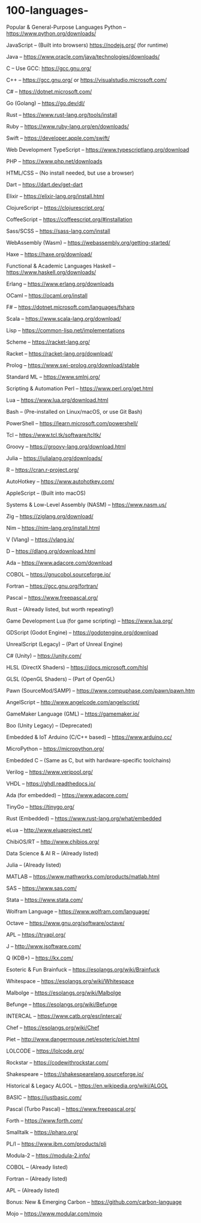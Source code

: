 # 100-languages-

Popular & General-Purpose Languages
Python – https://www.python.org/downloads/

JavaScript – (Built into browsers) https://nodejs.org/ (for runtime)

Java – https://www.oracle.com/java/technologies/downloads/

C – Use GCC: https://gcc.gnu.org/

C++ – https://gcc.gnu.org/ or https://visualstudio.microsoft.com/

C# – https://dotnet.microsoft.com/

Go (Golang) – https://go.dev/dl/

Rust – https://www.rust-lang.org/tools/install

Ruby – https://www.ruby-lang.org/en/downloads/

Swift – https://developer.apple.com/swift/

Web Development
TypeScript – https://www.typescriptlang.org/download

PHP – https://www.php.net/downloads

HTML/CSS – (No install needed, but use a browser)

Dart – https://dart.dev/get-dart

Elixir – https://elixir-lang.org/install.html

ClojureScript – https://clojurescript.org/

CoffeeScript – https://coffeescript.org/#installation

Sass/SCSS – https://sass-lang.com/install

WebAssembly (Wasm) – https://webassembly.org/getting-started/

Haxe – https://haxe.org/download/

Functional & Academic Languages
Haskell – https://www.haskell.org/downloads/

Erlang – https://www.erlang.org/downloads

OCaml – https://ocaml.org/install

F# – https://dotnet.microsoft.com/languages/fsharp

Scala – https://www.scala-lang.org/download/

Lisp – https://common-lisp.net/implementations

Scheme – https://racket-lang.org/

Racket – https://racket-lang.org/download/

Prolog – https://www.swi-prolog.org/download/stable

Standard ML – https://www.smlnj.org/

Scripting & Automation
Perl – https://www.perl.org/get.html

Lua – https://www.lua.org/download.html

Bash – (Pre-installed on Linux/macOS, or use Git Bash)

PowerShell – https://learn.microsoft.com/powershell/

Tcl – https://www.tcl.tk/software/tcltk/

Groovy – https://groovy-lang.org/download.html

Julia – https://julialang.org/downloads/

R – https://cran.r-project.org/

AutoHotkey – https://www.autohotkey.com/

AppleScript – (Built into macOS)

Systems & Low-Level
Assembly (NASM) – https://www.nasm.us/

Zig – https://ziglang.org/download/

Nim – https://nim-lang.org/install.html

V (Vlang) – https://vlang.io/

D – https://dlang.org/download.html

Ada – https://www.adacore.com/download

COBOL – https://gnucobol.sourceforge.io/

Fortran – https://gcc.gnu.org/fortran/

Pascal – https://www.freepascal.org/

Rust – (Already listed, but worth repeating!)

Game Development
Lua (for game scripting) – https://www.lua.org/

GDScript (Godot Engine) – https://godotengine.org/download

UnrealScript (Legacy) – (Part of Unreal Engine)

C# (Unity) – https://unity.com/

HLSL (DirectX Shaders) – https://docs.microsoft.com/hlsl

GLSL (OpenGL Shaders) – (Part of OpenGL)

Pawn (SourceMod/SAMP) – https://www.compuphase.com/pawn/pawn.htm

AngelScript – http://www.angelcode.com/angelscript/

GameMaker Language (GML) – https://gamemaker.io/

Boo (Unity Legacy) – (Deprecated)

Embedded & IoT
Arduino (C/C++ based) – https://www.arduino.cc/

MicroPython – https://micropython.org/

Embedded C – (Same as C, but with hardware-specific toolchains)

Verilog – https://www.veripool.org/

VHDL – https://ghdl.readthedocs.io/

Ada (for embedded) – https://www.adacore.com/

TinyGo – https://tinygo.org/

Rust (Embedded) – https://www.rust-lang.org/what/embedded

eLua – http://www.eluaproject.net/

ChibiOS/RT – http://www.chibios.org/

Data Science & AI
R – (Already listed)

Julia – (Already listed)

MATLAB – https://www.mathworks.com/products/matlab.html

SAS – https://www.sas.com/

Stata – https://www.stata.com/

Wolfram Language – https://www.wolfram.com/language/

Octave – https://www.gnu.org/software/octave/

APL – https://tryapl.org/

J – http://www.jsoftware.com/

Q (KDB+) – https://kx.com/

Esoteric & Fun
Brainfuck – https://esolangs.org/wiki/Brainfuck

Whitespace – https://esolangs.org/wiki/Whitespace

Malbolge – https://esolangs.org/wiki/Malbolge

Befunge – https://esolangs.org/wiki/Befunge

INTERCAL – https://www.catb.org/esr/intercal/

Chef – https://esolangs.org/wiki/Chef

Piet – http://www.dangermouse.net/esoteric/piet.html

LOLCODE – https://lolcode.org/

Rockstar – https://codewithrockstar.com/

Shakespeare – https://shakespearelang.sourceforge.io/

Historical & Legacy
ALGOL – https://en.wikipedia.org/wiki/ALGOL

BASIC – https://justbasic.com/

Pascal (Turbo Pascal) – https://www.freepascal.org/

Forth – https://www.forth.com/

Smalltalk – https://pharo.org/

PL/I – https://www.ibm.com/products/pli

Modula-2 – https://modula-2.info/

COBOL – (Already listed)

Fortran – (Already listed)

APL – (Already listed)

Bonus: New & Emerging
Carbon – https://github.com/carbon-language

Mojo – https://www.modular.com/mojo
